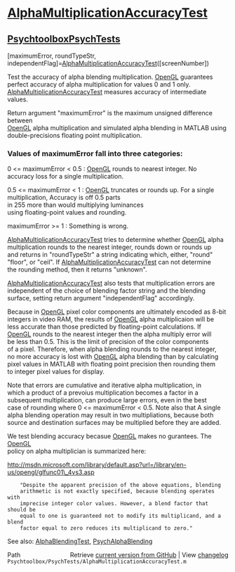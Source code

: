 # [AlphaMultiplicationAccuracyTest](AlphaMultiplicationAccuracyTest)
## [Psychtoolbox](Psychtoolbox)[PsychTests](PsychTests)

[maximumError, roundTypeStr, independentFlag]=[AlphaMultiplicationAccuracyTest](AlphaMultiplicationAccuracyTest)([screenNumber])  
  
Test the accuracy of alpha blending multiplication. [OpenGL](OpenGL) guarantees  
perfect accuracy of alpha multiplication for values 0 and 1 only.  
[AlphaMultiplicationAccuracyTest](AlphaMultiplicationAccuracyTest) measures accuracy of intermediate values.  
  
Return argument "maximumError" is the maximum unsigned difference between  
[OpenGL](OpenGL) alpha multiplication and  simulated alpha blending in MATLAB using  
double-precisions floating point multiplication.  
  
### Values of maximumError fall into three categories:  
  
0 <= maximumError < 0.5   : [OpenGL](OpenGL) rounds to nearest integer.  No   
                            accuracy loss for a single multiplication.  
  
0.5 <= maximumError < 1   : [OpenGL](OpenGL) truncates or rounds up. For a single   
                            multiplication, Accuracy is off  0.5 parts  
                            in 255 more than would multiplying luminances   
                            using floating-point values and rounding.  
  
maximumError \>= 1         : Something is wrong.    
  
  
[AlphaMultiplicationAccuracyTest](AlphaMultiplicationAccuracyTest) tries to determine whether [OpenGL](OpenGL) alpha  
multiplication rounds to the nearest integer, rounds down or rounds up  
and returns in "roundTypeStr" a string indicating which, either, "round"  
"floor", or "ceil".  If [AlphaMultiplicationAccuracyTest](AlphaMultiplicationAccuracyTest) can not determine  
the rounding method, then it returns "unknown".  
  
[AlphaMultiplicationAccuracyTest](AlphaMultiplicationAccuracyTest) also tests that multiplication errors are  
independent of the choice of blending factor string and the blending  
surface, setting return argument "independentFlag" accordingly.       
  
Because in [OpenGL](OpenGL) pixel color components are ultimately encoded as 8-bit  
integers in video RAM, the results of [OpenGL](OpenGL) alpha multiplicaion will be  
less accurate than those predicted by floating-point calculations.  If  
[OpenGL](OpenGL) rounds to the nearest integer then the alpha multiply error will  
be less than 0.5. This is the limit of precision of the color components  
of a pixel. Therefore, when alpha blending rounds to the nearest integer,  
no more accuracy is lost with [OpenGL](OpenGL) alpha blending than by calculating  
pixel values in MATLAB with floating point precision then rounding them  
to integer pixel values for display.  
  
Note that errors are cumulative and iterative alpha multiplication, in  
which a product of a prevoius multiplication becomes a factor in a  
subsequent multiplication, can produce large errors, even in the best  
case of rounding where 0 <= maximumError < 0.5.  Note also that A single  
alpha blending operation may result in two multipliations, because both  
source and destination surfaces may be multiplied before they are added.   
  
We test blending accuracy becasue [OpenGL](OpenGL) makes no gurantees.  The [OpenGL](OpenGL)  
policy on alpha multiplician is summarized here:    
  
http://msdn.microsoft.com/library/default.asp?url=/library/en-us/opengl/glfunc01\_4vs3.asp  
  
        "Despite the apparent precision of the above equations, blending  
        arithmetic is not exactly specified, because blending operates with  
        imprecise integer color values. However, a blend factor that should be  
        equal to one is guaranteed not to modify its multiplicand, and a blend  
        factor equal to zero reduces its multiplicand to zero."   
  
See also: [AlphaBlendingTest](AlphaBlendingTest), [PsychAlphaBlending](PsychAlphaBlending)  




<div class="code_header" style="text-align:right;">
  <span style="float:left;">Path&nbsp;&nbsp;</span> <span class="counter">Retrieve <a href=
  "https://raw.github.com/Psychtoolbox-3/Psychtoolbox-3/beta/Psychtoolbox/PsychTests/AlphaMultiplicationAccuracyTest.m">current version from GitHub</a> | View <a href=
  "https://github.com/Psychtoolbox-3/Psychtoolbox-3/commits/beta/Psychtoolbox/PsychTests/AlphaMultiplicationAccuracyTest.m">changelog</a></span>
</div>
<div class="code">
  <code>Psychtoolbox/PsychTests/AlphaMultiplicationAccuracyTest.m</code>
</div>

